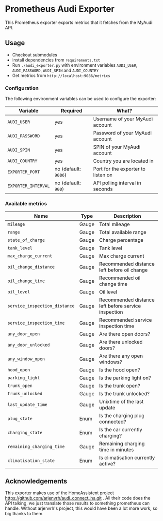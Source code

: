 # Prometheus Audi Exporter

This Prometheus exporter exports metrics that it fetches from the MyAudi API.

## Usage
* Checkout submodules
* Install dependencies from `requirements.txt`
* Run `./audi_exporter.py` with environment variables `AUDI_USER`, `AUDI_PASSWORD`, `AUDI_SPIN` and `AUDI_COUNTRY`
* Get metrics from `http://localhost:9086/metrics`

### Configuration
The following environment variables can be used to configure the exporter:

| Variable            | Required             | What?                              |
|---------------------|----------------------|------------------------------------|
| `AUDI_USER`         | yes                  | Username of your MyAudi account    |
| `AUDI_PASSWORD`     | yes                  | Password of your MyAudi account    |
| `AUDI_SPIN`         | yes                  | SPIN of your MyAudi account        |
| `AUDI_COUNTRY`      | yes                  | Country you are located in         |
| `EXPORTER_PORT`     | no (default: `9086`) | Port for the exporter to listen on |
| `EXPORTER_INTERVAL` | no (default: `900`)  | API polling interval in seconds    |

### Available metrics

| Name | Type | Description |
|------|------|-------------|
| `mileage` | Gauge | Total mileage |
| `range` | Gauge | Total available range |
| `state_of_charge` | Gauge | Charge percentage |
| `tank_level` | Gauge | Tank level |
| `max_charge_current` | Gauge | Max charge current |
| `oil_change_distance` | Gauge | Recommended distance left before oil change |
| `oil_change_time` | Gauge | Recommended oil change time |
| `oil_level` | Gauge | Oil level |
| `service_inspection_distance` | Gauge | Recommended distance left before service inspection |
| `service_inspection_time` | Gauge | Recommended service inspection time |
| `any_door_open` | Gauge | Are there open doors? |
| `any_door_unlocked` | Gauge | Are there unlocked doors? |
| `any_window_open` | Gauge | Are there any open windows? |
| `hood_open` | Gauge | Is the hood open? |
| `parking_light` | Gauge | Is the parking light on? |
| `trunk_open` | Gauge | Is the trunk open? |
| `trunk_unlocked` | Gauge | Is the trunk unlocked? |
| `last_update_time` | Gauge | Unixtime of the last update |
| `plug_state` | Enum | Is the charging plug connected? |
| `charging_state` | Enum | Is the car currently charging? |
| `remaining_charging_time` | Gauge | Remaining charging time in minutes |
| `climatisation_state` | Enum | Is climatisation currently active? |


## Acknowledgements
This exporter makes use of the HomeAssistent project https://github.com/arjenvrh/audi_connect_ha.git .
All their code does the API talking, we just translate those results to something prometheus can handle.
Without arjenvrh's project, this would have been a lot more work, so big thanks to them.
